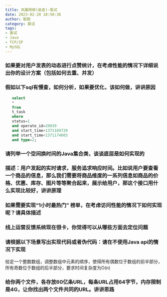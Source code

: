 ```yaml
---
title: 岚晨网络(皮皮)-笔试
date: 2023-02-20 18:50:36
author: 聪聪
category: 面试
tags:
- 面试
- Java
- TCP/IP
- MySQL
---
```



### 如果要对用户发表的动态进行点赞统计，在考虑性能的情况下详细说出你的设计方案（包括如何去重、并发）

### 假如以下sql有慢查，如何分析，如果要优化，该如何做，讲讲原因

 ```sql
    select
    *
    from
    t_task
    where
    status=1
    and operate_id=20839
    and start_time>1371169729
    and start_time<1371174603
    and type=2;
```

### 请列举一个空间换时间的Java集合类，谈谈底层是如何实现的

### 描述：用户发起的实时请求，服务追求响应时间。比如说用户要查看一个商品的信息，那么我们需要将商品维度的一系列信息如商品的价格、优惠、库存、图片等等聚合起来，展示给用户，那这个接口用什么实现比较好，讲讲原理

### 如果需要实现“1小时最热门” 榜单，在考虑访问性能的情况下如何实现呢？请具体描述

### 线上运营反馈系统现在很卡，你觉得可以从哪些方面去定位问题

### 请根据以下场景写出实现代码或者伪代码：请在不使用Java api的情况下实现
给定一个整数数组，调整数组中元素的顺序，使得所有偶数位于数组的前半部分，所有奇数位于数组的后半部分，要求时间复杂度为O(n)

### 给你两个文件，各存放60亿条URL，每条URL占用64字节，内存限制是4G，让你找出两个文件共同的URL。讲讲思路
